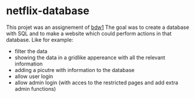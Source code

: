 # netflix-database

This projet was an assignement of [bdw1](https://offre-de-formations.univ-lyon1.fr/%2Fue-17687-12%2Fbase-de-donnees-et-programmation-web.html)
The goal was to create a database with SQL and to make a website which could perform actions in that database. Like for example: 
* filter the data
* showing the data in a gridlike appereance with all the relevant information
* adding a picutre with information to the database 
* allow user login 
* allow admin login (with acces to the restricted pages and add extra admin functions) 
